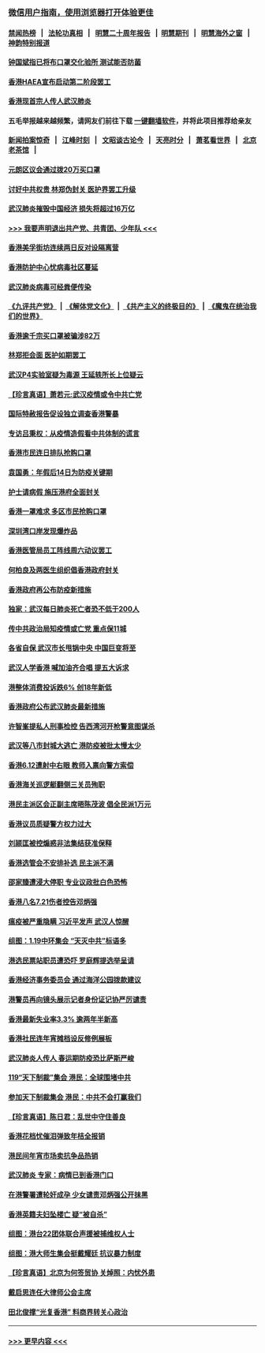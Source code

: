 ### [微信用户指南，使用浏览器打开体验更佳](https://github.com/gfw-breaker/banned-news1/blob/master/indexes/wechat-guide.md?t=0)
#### [禁闻热榜](热点新闻.md?t=0)  &nbsp;&nbsp;|&nbsp;&nbsp; [法轮功真相](https://github.com/gfw-breaker/truth/blob/master/README.md?t=0) &nbsp;&nbsp;|&nbsp;&nbsp; [明慧二十周年报告](https://github.com/gfw-breaker/mh-reports/blob/master/README.md?t=0) &nbsp;&nbsp;|&nbsp;&nbsp;[明慧期刊](https://github.com/gfw-breaker/mh-qikan) &nbsp;&nbsp;|&nbsp;&nbsp; [明慧海外之窗](https://github.com/gfw-breaker/mh-news/blob/master/README.md?t=0) &nbsp;&nbsp;|&nbsp;&nbsp; [神韵特别报道](https://github.com/gfw-breaker/mh-news/blob/master/shenyun.md?t=0)
#### [钟国斌指已将布口罩交化验所 测试能否防菌](../pages/nsc415/n11842783.md?t=02041633) 
#### [香港HAEA宣布启动第二阶段罢工](../pages/nsc415/n11842723.md?t=02041633) 
#### [香港现首宗人传人武汉肺炎](../pages/nsc415/n11842766.md?t=02041633) 
#### 五毛举报越来越频繁，请网友们前往下载 [一键翻墙软件](https://github.com/gfw-breaker/ssr-accounts)，并将此项目推荐给亲友
#### [新闻拍案惊奇](https://github.com/gfw-breaker/banned-news1/blob/master/pages/link4.md) &nbsp;&nbsp;|&nbsp;&nbsp; [江峰时刻](https://github.com/gfw-breaker/banned-news1/blob/master/pages/link4.md) &nbsp;&nbsp;|&nbsp;&nbsp; [文昭谈古论今](https://github.com/gfw-breaker/banned-news1/blob/master/pages/link4.md) &nbsp;&nbsp;|&nbsp;&nbsp; [天亮时分](https://github.com/gfw-breaker/banned-news1/blob/master/pages/link4.md) &nbsp;&nbsp;|&nbsp;&nbsp; [萧茗看世界](https://github.com/gfw-breaker/banned-news1/blob/master/pages/link4.md) &nbsp;&nbsp;|&nbsp;&nbsp; [北京老茶馆](https://github.com/gfw-breaker/banned-news1/blob/master/pages/link4.md) &nbsp;&nbsp;|&nbsp;&nbsp; 
#### [元朗区议会通过拨20万买口罩](../pages/nsc415/n11842754.md?t=02041633) 
#### [讨好中共权贵 林郑伪封关 医护界罢工升级](../pages/nsc415/n11842359.md?t=02041633) 
#### [武汉肺炎摧毁中国经济 损失将超过16万亿](../pages/nsc415/n11839723.md?t=02041633) 
#### [>>> 我要声明退出共产党、共青团、少年队 <<<](https://github.com/begood0513/goodnews/blob/master/quit/letter.md) 
#### [香港美孚街坊连续两日反对设隔离营](../pages/nsc415/n11839962.md?t=02041633) 
#### [香港防护中心忧病毒社区蔓延](../pages/nsc415/n11839933.md?t=02041633) 
#### [武汉肺炎病毒可经粪便传染](../pages/nsc415/n11839939.md?t=02041633) 
#### [《九评共产党》](https://github.com/begood0513/9ping.md/blob/master/README.md) &nbsp;|&nbsp; [《解体党文化》](../../../../jtdwh.md/blob/master/README.md)  &nbsp;|&nbsp; [《共产主义的终极目的》](../../../../gczydzjmd.md/blob/master/README.md) &nbsp;|&nbsp; [《魔鬼在统治我们的世界》](../../../../mgztzwmdsj.md/blob/master/README.md) 
#### [香港逾千宗买口罩被骗涉82万](../pages/nsc415/n11839914.md?t=02041633) 
#### [林郑拒会面 医护如期罢工](../pages/nsc415/n11839892.md?t=02041633) 
#### [武汉P4实验室疑为毒源 王延轶所长上位疑云](../pages/nsc415/n11835543.md?t=02041633) 
#### [【珍言真语】萧若元:武汉疫情或令中共亡党](../pages/nsc415/n11829394.md?t=02041633) 
#### [国际特赦报告促设独立调查香港警暴](../pages/nsc415/n11833845.md?t=02041633) 
#### [专访吕秉权：从疫情造假看中共体制的谎言](../pages/nsc415/n11833813.md?t=02041633) 
#### [香港市民连日排队抢购口罩](../pages/nsc415/n11833794.md?t=02041633) 
#### [袁国勇：年假后14日为防疫关键期](../pages/nsc415/n11831088.md?t=02041633) 
#### [护士请病假 施压港府全面封关](../pages/nsc415/n11831030.md?t=02041633) 
#### [香港一罩难求 多区市民抢购口罩](../pages/nsc415/n11831002.md?t=02041633) 
#### [深圳湾口岸发现爆炸品](../pages/nsc415/n11828802.md?t=02041633) 
#### [香港医管局员工阵线周六动议罢工](../pages/nsc415/n11828762.md?t=02041633) 
#### [何柏良及两医生组织倡香港政府封关](../pages/nsc415/n11828749.md?t=02041633) 
#### [香港政府再公布防疫新措施](../pages/nsc415/n11828716.md?t=02041633) 
#### [独家：武汉每日肺炎死亡者恐不低于200人](../pages/nsc415/n11828240.md?t=02041633) 
#### [传中共政治局知疫情或亡党 重点保11城](../pages/nsc415/n11828145.md?t=02041633) 
#### [各省自保 武汉市长甩锅中央 中国巨变将至](../pages/nsc415/n11828021.md?t=02041633) 
#### [武汉人学香港 喊加油齐合唱 提五大诉求](../pages/nsc415/n11827046.md?t=02041633) 
#### [港整体消费投诉跌6% 创18年新低](../pages/nsc415/n11817280.md?t=02041633) 
#### [香港政府公布武汉肺炎最新措施](../pages/nsc415/n11817152.md?t=02041633) 
#### [许智峯提私人刑事检控 告西湾河开枪警意图谋杀](../pages/nsc415/n11817132.md?t=02041633) 
#### [武汉等八市封城大逃亡 港防疫被批太慢太少](../pages/nsc415/n11817058.md?t=02041633) 
#### [香港6.12遭射中右眼 教师入禀向警方索偿](../pages/nsc415/n11814678.md?t=02041633) 
#### [香港海关巡逻艇翻侧三关员殉职](../pages/nsc415/n11814604.md?t=02041633) 
#### [港民主派区会正副主席晤陈茂波 倡全民派1万元](../pages/nsc415/n11814582.md?t=02041633) 
#### [香港议员质疑警方权力过大](../pages/nsc415/n11814560.md?t=02041633) 
#### [刘颕匡被控煽惑非法集结获准保释](../pages/nsc415/n11811727.md?t=02041633) 
#### [香港选管会不安排补选 民主派不满](../pages/nsc415/n11811691.md?t=02041633) 
#### [邵家臻遭浸大停职 专业议政批白色恐怖](../pages/nsc415/n11811670.md?t=02041633) 
#### [香港八名7.21伤者控告邓炳强](../pages/nsc415/n11811623.md?t=02041633) 
#### [瘟疫被严重隐瞒 习近平发声 武汉人惊醒](../pages/nsc415/n11811186.md?t=02041633) 
#### [组图：1.19中环集会 “天灭中共”标语多](../pages/nsc415/n11809514.md?t=02041633) 
#### [港选民票站职员遭恐吓 罗庭辉提选举呈请](../pages/nsc415/n11808914.md?t=02041633) 
#### [香港经济事务委员会 通过海洋公园拨款建议](../pages/nsc415/n11808906.md?t=02041633) 
#### [港警员再向镜头展示记者身份证记协严厉谴责](../pages/nsc415/n11808888.md?t=02041633) 
#### [香港最新失业率3.3% 逾两年半新高](../pages/nsc415/n11808887.md?t=02041633) 
#### [香港社民连年宵摊档设反修例展板](../pages/nsc415/n11808857.md?t=02041633) 
#### [武汉肺炎人传人 春运期防疫恐比萨斯严峻](../pages/nsc415/n11808739.md?t=02041633) 
#### [119“天下制裁”集会 港民：全球围堵中共](../pages/nsc415/n11806318.md?t=02041633) 
#### [参加天下制裁集会 港民：中共不会打赢我们](../pages/nsc415/n11806596.md?t=02041633) 
#### [【珍言真语】陈日君：乱世中守住善良](../pages/nsc415/n11806247.md?t=02041633) 
#### [香港花档忧催泪弹致年桔全报销](../pages/nsc415/n11806130.md?t=02041633) 
#### [港民间年宵市场卖抗争品热销](../pages/nsc415/n11806073.md?t=02041633) 
#### [武汉肺炎 专家：病情已到香港门口](../pages/nsc415/n11806020.md?t=02041633) 
#### [在港警署遭轮奸成孕 少女谴责邓炳强公开抹黑](../pages/nsc415/n11805981.md?t=02041633) 
#### [香港英籍夫妇坠楼亡 疑“被自杀”](../pages/nsc415/n11805937.md?t=02041633) 
#### [组图：港台22团体联合声援被捕维权人士](../pages/nsc415/n11801834.md?t=02041633) 
#### [组图：港大师生集会挺戴耀廷 抗议暴力制度](../pages/nsc415/n11799298.md?t=02041633) 
#### [【珍言真语】北京为何签贸协 关焯照：内忧外患](../pages/nsc415/n11799790.md?t=02041633) 
#### [戴启思连任大律师公会主席](../pages/nsc415/n11799306.md?t=02041633) 
#### [田北俊撑“光复香港” 料商界转关心政治](../pages/nsc415/n11799287.md?t=02041633) 

----
#### [ >>> 更早内容 <<< ](../indexes/nsc415-earlier.md)
